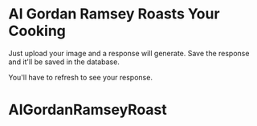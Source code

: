 # AI Gordan Ramsey Roasts Your Cooking

Just upload your image and a response will generate. Save the response and it'll be saved in the database. 

You'll have to refresh to see your response. 


# AIGordanRamseyRoast
